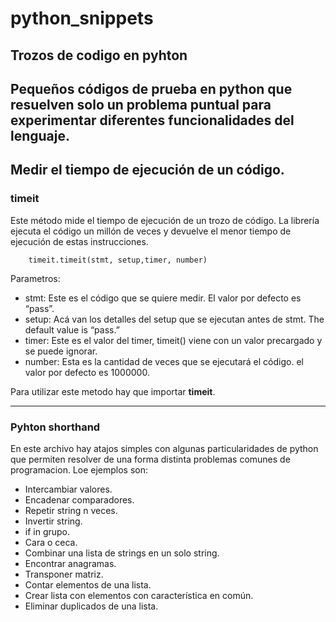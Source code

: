 # python_snippets
Trozos de codigo en pyhton
---
Pequeños códigos de prueba en python que resuelven solo un problema puntual
para experimentar diferentes funcionalidades del lenguaje.
---
## Medir el tiempo de ejecución de un código.
### timeit
Este método mide el tiempo de ejecución de un trozo de código. La librería ejecuta el código un millón de veces y devuelve el menor tiempo de ejecución de estas instrucciones. 
```
    timeit.timeit(stmt, setup,timer, number)
```
Parametros:

- stmt: Este es el código que se quiere medir. El valor por defecto es “pass”.
- setup: Acá van los detalles del setup que se ejecutan antes de stmt. The default value is “pass.”
- timer: Este es el valor del timer, timeit() viene con un valor precargado y se puede ignorar.
- number: Esta es la cantidad de veces que se ejecutará el código. el valor por defecto es 1000000.

Para utilizar este metodo hay que importar **timeit**.

---

### Pyhton shorthand
En este archivo hay atajos simples con algunas particularidades de python que permiten resolver
de una forma distinta problemas comunes de programacion.
Loe ejemplos son:
- Intercambiar valores.
- Encadenar comparadores.
- Repetir string n veces.
- Invertir string.
- if in grupo.
- Cara o ceca.
- Combinar una lista de strings en un solo string.
- Encontrar anagramas.
- Transponer matriz.
- Contar elementos de una lista.
- Crear lista con elementos con característica en común.
- Eliminar duplicados de una lista.
